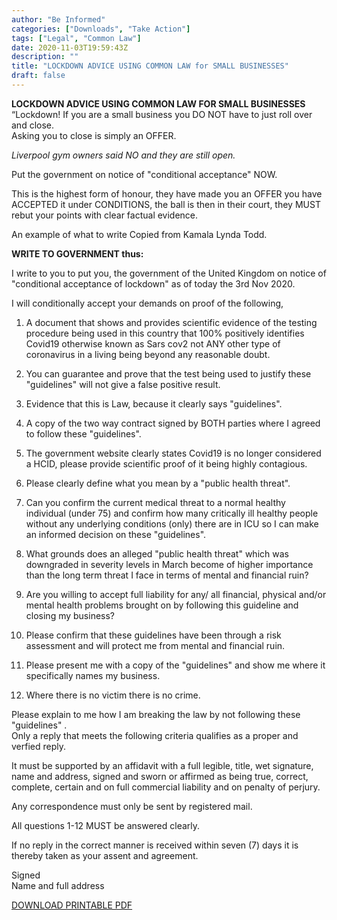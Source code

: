 ```yaml
---
author: "Be Informed"
categories: ["Downloads", "Take Action"]
tags: ["Legal", "Common Law"]
date: 2020-11-03T19:59:43Z
description: ""
title: "LOCKDOWN ADVICE USING COMMON LAW for SMALL BUSINESSES"
draft: false
---
```


  **LOCKDOWN ADVICE USING COMMON LAW FOR SMALL BUSINESSES**  
“Lockdown! If you are a small business you DO NOT have to just roll over and close.   
Asking you to close is simply an OFFER.  

*Liverpool gym owners said NO and they are still open.*  

Put the government on notice of "conditional acceptance" NOW.  

This is the highest form of honour, they have made you an OFFER you have ACCEPTED it under CONDITIONS, the ball is then in their court, they MUST rebut your points with clear factual evidence.  

An example of what to write Copied from Kamala Lynda Todd.  

**WRITE TO GOVERNMENT thus:**

I write to you to put you, the government of the United Kingdom on notice of "conditional acceptance of lockdown" as of today the 3rd Nov 2020.  


I will conditionally accept your demands on proof of the following,  

1) A document that shows and provides scientific evidence of the testing procedure being used in this country that 100% positively identifies Covid19 otherwise known as Sars cov2 not ANY other type of coronavirus in a living being beyond any reasonable doubt.  

2) You can guarantee and prove that the test being used to justify these "guidelines" will not give a false positive result.  

3) Evidence that this is Law, because it clearly says "guidelines".  

4) A copy of the two way contract signed by BOTH parties where I agreed to follow these "guidelines".  

5) The government website clearly states Covid19 is no longer considered a HCID, please provide scientific proof of it being highly contagious.  

6) Please clearly define what you mean by a "public health threat".  

7) Can you confirm the current medical threat to a normal healthy individual (under 75) and confirm how many critically ill healthy people without any underlying conditions (only) there are in ICU so I can make an informed decision on these "guidelines".  

8) What grounds does an alleged "public health threat" which was downgraded in severity levels in March become of higher importance than the long term threat I face in terms of mental and financial ruin?  

9) Are you willing to accept full liability for any/ all financial, physical and/or mental health problems brought on by following this guideline and closing my business?  

10) Please confirm that these guidelines have been through a risk assessment and will protect me from mental and financial ruin.  

11) Please present me with a copy of the "guidelines" and show me where it specifically names my business.  

12) Where there is no victim there is no crime.  

Please explain to me how I am breaking the law by not following these "guidelines" .  
Only a reply that meets the following criteria qualifies as a proper and verfied reply.  


It must be supported by an affidavit with a full legible, title, wet signature, name and address, signed and sworn or affirmed as being true, correct, complete, certain and on full commercial liability and on penalty of perjury.  


Any correspondence must only be sent by registered mail.  


All questions 1-12 MUST be answered clearly.  


If no reply in the correct manner is received within seven (7) days it is thereby taken as your assent and agreement.  

Signed  
Name and full address  

[DOWNLOAD PRINTABLE PDF](../ims/LOCKDOWN_ADVICE_USING_COMMON_LAW_FOR_SMALL_BUSINESSES.pdf)